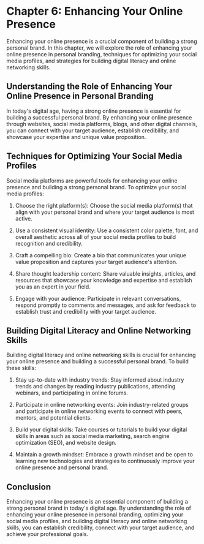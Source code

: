 Chapter 6: Enhancing Your Online Presence
=========================================

Enhancing your online presence is a crucial component of building a strong personal brand. In this chapter, we will explore the role of enhancing your online presence in personal branding, techniques for optimizing your social media profiles, and strategies for building digital literacy and online networking skills.

Understanding the Role of Enhancing Your Online Presence in Personal Branding
-----------------------------------------------------------------------------

In today's digital age, having a strong online presence is essential for building a successful personal brand. By enhancing your online presence through websites, social media platforms, blogs, and other digital channels, you can connect with your target audience, establish credibility, and showcase your expertise and unique value proposition.

Techniques for Optimizing Your Social Media Profiles
----------------------------------------------------

Social media platforms are powerful tools for enhancing your online presence and building a strong personal brand. To optimize your social media profiles:

1. Choose the right platform(s): Choose the social media platform(s) that align with your personal brand and where your target audience is most active.

2. Use a consistent visual identity: Use a consistent color palette, font, and overall aesthetic across all of your social media profiles to build recognition and credibility.

3. Craft a compelling bio: Create a bio that communicates your unique value proposition and captures your target audience's attention.

4. Share thought leadership content: Share valuable insights, articles, and resources that showcase your knowledge and expertise and establish you as an expert in your field.

5. Engage with your audience: Participate in relevant conversations, respond promptly to comments and messages, and ask for feedback to establish trust and credibility with your target audience.

Building Digital Literacy and Online Networking Skills
------------------------------------------------------

Building digital literacy and online networking skills is crucial for enhancing your online presence and building a successful personal brand. To build these skills:

1. Stay up-to-date with industry trends: Stay informed about industry trends and changes by reading industry publications, attending webinars, and participating in online forums.

2. Participate in online networking events: Join industry-related groups and participate in online networking events to connect with peers, mentors, and potential clients.

3. Build your digital skills: Take courses or tutorials to build your digital skills in areas such as social media marketing, search engine optimization (SEO), and website design.

4. Maintain a growth mindset: Embrace a growth mindset and be open to learning new technologies and strategies to continuously improve your online presence and personal brand.

Conclusion
----------

Enhancing your online presence is an essential component of building a strong personal brand in today's digital age. By understanding the role of enhancing your online presence in personal branding, optimizing your social media profiles, and building digital literacy and online networking skills, you can establish credibility, connect with your target audience, and achieve your professional goals.


